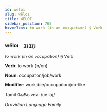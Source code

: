 ```yaml
---
id: wëloı
slug: wëloı
title: WËLOI
sidebar_position: 765
hoverText: to work (in an occupation) § Verb
---
```


### wëloı&emsp;<span kind="abugida">ʒʇʓɽȷ</span>

*to work (in an occupation)* **§** Verb

**Verb**: to work (in/on)

**Noun**: occupation/job/work

**Modifier**: workable/occupation/job-like

Tamil வேலை vēlai /ʋeːlaɪ̯/

*Dravidian Language Family*